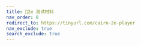 ```yaml
---
title: 🔗2e 测试材料
nav_order: 8
redirect_to: https://tinyurl.com/cairn-2e-player
nav_exclude: true
search_exclude: true
---
```

